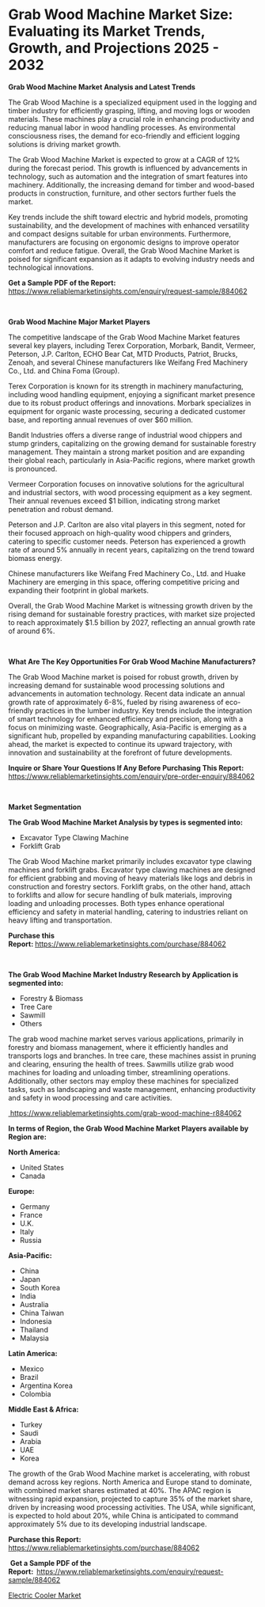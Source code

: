 <p><h1>Grab Wood Machine Market Size: Evaluating its Market Trends, Growth, and Projections 2025 - 2032</h1></p><p><strong>Grab Wood Machine Market Analysis and Latest Trends</strong></p>
<p><p>The Grab Wood Machine is a specialized equipment used in the logging and timber industry for efficiently grasping, lifting, and moving logs or wooden materials. These machines play a crucial role in enhancing productivity and reducing manual labor in wood handling processes. As environmental consciousness rises, the demand for eco-friendly and efficient logging solutions is driving market growth.</p><p>The Grab Wood Machine Market is expected to grow at a CAGR of 12% during the forecast period. This growth is influenced by advancements in technology, such as automation and the integration of smart features into machinery. Additionally, the increasing demand for timber and wood-based products in construction, furniture, and other sectors further fuels the market. </p><p>Key trends include the shift toward electric and hybrid models, promoting sustainability, and the development of machines with enhanced versatility and compact designs suitable for urban environments. Furthermore, manufacturers are focusing on ergonomic designs to improve operator comfort and reduce fatigue. Overall, the Grab Wood Machine Market is poised for significant expansion as it adapts to evolving industry needs and technological innovations.</p></p>
<p><strong>Get a Sample PDF of the Report:&nbsp;</strong> <a href="https://www.reliablemarketinsights.com/enquiry/request-sample/884062?utm_campaign=3274&utm_medium=2&utm_source=Github&utm_content=ia&utm_term=08042025&utm_id=grab-wood-machine">https://www.reliablemarketinsights.com/enquiry/request-sample/884062</a></p>
<p>&nbsp;</p>
<p><strong>Grab Wood Machine Major Market Players</strong></p>
<p><p>The competitive landscape of the Grab Wood Machine Market features several key players, including Terex Corporation, Morbark, Bandit, Vermeer, Peterson, J.P. Carlton, ECHO Bear Cat, MTD Products, Patriot, Brucks, Zenoah, and several Chinese manufacturers like Weifang Fred Machinery Co., Ltd. and China Foma (Group). </p><p>Terex Corporation is known for its strength in machinery manufacturing, including wood handling equipment, enjoying a significant market presence due to its robust product offerings and innovations. Morbark specializes in equipment for organic waste processing, securing a dedicated customer base, and reporting annual revenues of over $60 million.</p><p>Bandit Industries offers a diverse range of industrial wood chippers and stump grinders, capitalizing on the growing demand for sustainable forestry management. They maintain a strong market position and are expanding their global reach, particularly in Asia-Pacific regions, where market growth is pronounced.</p><p>Vermeer Corporation focuses on innovative solutions for the agricultural and industrial sectors, with wood processing equipment as a key segment. Their annual revenues exceed $1 billion, indicating strong market penetration and robust demand.</p><p>Peterson and J.P. Carlton are also vital players in this segment, noted for their focused approach on high-quality wood chippers and grinders, catering to specific customer needs. Peterson has experienced a growth rate of around 5% annually in recent years, capitalizing on the trend toward biomass energy.</p><p>Chinese manufacturers like Weifang Fred Machinery Co., Ltd. and Huake Machinery are emerging in this space, offering competitive pricing and expanding their footprint in global markets.</p><p>Overall, the Grab Wood Machine Market is witnessing growth driven by the rising demand for sustainable forestry practices, with market size projected to reach approximately $1.5 billion by 2027, reflecting an annual growth rate of around 6%.</p></p>
<p>&nbsp;</p>
<p><strong>What Are The Key Opportunities For Grab Wood Machine Manufacturers?</strong></p>
<p><p>The Grab Wood Machine market is poised for robust growth, driven by increasing demand for sustainable wood processing solutions and advancements in automation technology. Recent data indicate an annual growth rate of approximately 6-8%, fueled by rising awareness of eco-friendly practices in the lumber industry. Key trends include the integration of smart technology for enhanced efficiency and precision, along with a focus on minimizing waste. Geographically, Asia-Pacific is emerging as a significant hub, propelled by expanding manufacturing capabilities. Looking ahead, the market is expected to continue its upward trajectory, with innovation and sustainability at the forefront of future developments.</p></p>
<p><strong>Inquire or Share Your Questions If Any Before Purchasing This Report:</strong> <a href="https://www.reliablemarketinsights.com/enquiry/pre-order-enquiry/884062?utm_campaign=3274&utm_medium=2&utm_source=Github&utm_content=ia&utm_term=08042025&utm_id=grab-wood-machine">https://www.reliablemarketinsights.com/enquiry/pre-order-enquiry/884062</a></p>
<p>&nbsp;</p>
<p><strong>Market Segmentation</strong></p>
<p><strong>The Grab Wood Machine Market Analysis by types is segmented into:</strong></p>
<p><ul><li>Excavator Type Clawing Machine</li><li>Forklift Grab</li></ul></p>
<p><p>The Grab Wood Machine market primarily includes excavator type clawing machines and forklift grabs. Excavator type clawing machines are designed for efficient grabbing and moving of heavy materials like logs and debris in construction and forestry sectors. Forklift grabs, on the other hand, attach to forklifts and allow for secure handling of bulk materials, improving loading and unloading processes. Both types enhance operational efficiency and safety in material handling, catering to industries reliant on heavy lifting and transportation.</p></p>
<p><strong>Purchase this Report:&nbsp;</strong><a href="https://www.reliablemarketinsights.com/purchase/884062?utm_campaign=3274&utm_medium=2&utm_source=Github&utm_content=ia&utm_term=08042025&utm_id=grab-wood-machine">https://www.reliablemarketinsights.com/purchase/884062</a></p>
<p>&nbsp;</p>
<p><strong>The Grab Wood Machine Market Industry Research by Application is segmented into:</strong></p>
<p><ul><li>Forestry & Biomass</li><li>Tree Care</li><li>Sawmill</li><li>Others</li></ul></p>
<p><p>The grab wood machine market serves various applications, primarily in forestry and biomass management, where it efficiently handles and transports logs and branches. In tree care, these machines assist in pruning and clearing, ensuring the health of trees. Sawmills utilize grab wood machines for loading and unloading timber, streamlining operations. Additionally, other sectors may employ these machines for specialized tasks, such as landscaping and waste management, enhancing productivity and safety in wood processing and care activities.</p></p>
<p><a href="https://www.reliablemarketinsights.com/grab-wood-machine-r884062?utm_campaign=3274&utm_medium=2&utm_source=Github&utm_content=ia&utm_term=08042025&utm_id=grab-wood-machine">&nbsp;https://www.reliablemarketinsights.com/grab-wood-machine-r884062</a></p>
<p><strong>In terms of Region, the Grab Wood Machine Market Players available by Region are:</strong></p>
<p>
    <p> <strong> North America: </strong>
        <ul>
            <li>United States</li>
            <li>Canada</li>
        </ul>
        </p> 
    <p> <strong> Europe: </strong>
        <ul>
            <li>Germany</li>
            <li>France</li>
            <li>U.K.</li>
            <li>Italy</li>
            <li>Russia</li>
        </ul>
        </p> 
    <p> <strong> Asia-Pacific: </strong>
        <ul>
            <li>China</li>
            <li>Japan</li>
            <li>South Korea</li>
            <li>India</li>
            <li>Australia</li>
            <li>China Taiwan</li>
            <li>Indonesia</li>
            <li>Thailand</li>
            <li>Malaysia</li>
        </ul>
        </p> 
    <p> <strong> Latin America: </strong>
        <ul>
            <li>Mexico</li>
            <li>Brazil</li>
            <li>Argentina Korea</li>
            <li>Colombia</li>
        </ul>
        </p> 
    <p> <strong> Middle East & Africa: </strong>
        <ul>
            <li>Turkey</li>
            <li>Saudi</li>
            <li>Arabia</li>
            <li>UAE</li>
            <li>Korea</li>
        </ul>
    </p>
    </p>
<p><p>The growth of the Grab Wood Machine market is accelerating, with robust demand across key regions. North America and Europe stand to dominate, with combined market shares estimated at 40%. The APAC region is witnessing rapid expansion, projected to capture 35% of the market share, driven by increasing wood processing activities. The USA, while significant, is expected to hold about 20%, while China is anticipated to command approximately 5% due to its developing industrial landscape.</p></p>
<p><strong>Purchase this Report: </strong><a href="https://www.reliablemarketinsights.com/purchase/884062?utm_campaign=3274&utm_medium=2&utm_source=Github&utm_content=ia&utm_term=08042025&utm_id=grab-wood-machine">https://www.reliablemarketinsights.com/purchase/884062</a></p>
<p>&nbsp;<strong>Get a Sample PDF of the Report:&nbsp;&nbsp;</strong><a href="https://www.reliablemarketinsights.com/enquiry/request-sample/884062?utm_campaign=3274&utm_medium=2&utm_source=Github&utm_content=ia&utm_term=08042025&utm_id=grab-wood-machine">https://www.reliablemarketinsights.com/enquiry/request-sample/884062</a></p>
<p><strong></strong></p>
<p><p><a href="https://github.com/maseykokosq1/Market-Research-Report-List-1/blob/main/electric-cooler-market.md?utm_campaign=3274&utm_medium=2&utm_source=Github&utm_content=ia&utm_term=08042025&utm_id=grab-wood-machine">Electric Cooler Market</a></p></p>